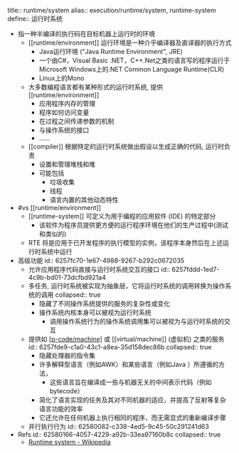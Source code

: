 title:: runtime/system
alias:: execution/runtime/system, runtime-system
define:: 运行时系统

  - 指一种半编译的执行码在目标机器上运行时的环境
    - [[runtime/environment]] 运行环境是一种介乎编译器及直译器的执行方式
      - Java运行环境 ("Java Runtime Environment", JRE)
      - 一个由C#，Visual Basic .NET，C++.Net之类的语言写的程序运行于Microsoft Windows上的.NET Common Language Runtime(CLR)
      - Linux上的Mono
    - 大多数编程语言都有某种形式的运行时系统, 提供 [[runtime/environment]]
      - 应用程序内存的管理
      - 程序如何访问变量
      - 在过程之间传递参数的机制
      - 与操作系统的接口
      - ......
    - [[compiler]] 根据特定的运行时系统做出假设以生成正确的代码, 运行时负责
      - 设置和管理堆栈和堆
      - 可能包括
        - 垃圾收集
        - 线程
        - 语言内置的其他动态特性
  - #vs [[runtime/environment]]
    - [[runtime-system]] 可定义为用于编程的应用软件 (IDE) 的特定部分
      - 该软件为程序员提供更方便的运行程序环境在他们的生产过程中(测试和类似的)
    - RTE 将是应用于已开发程序的执行模型的实例，该程序本身然后在上述运行时系统中运行
  - 高级功能
    id:: 6257fc70-1e67-4988-9267-b292c0672035
    - 允许应用程序代码直接与运行时系统交互的接口
      id:: 6257fddd-1ed7-4c9b-bd01-73dcfbd921a4
    - 多任务, 运行时系统被实现为抽象层，它将运行时系统的调用转换为操作系统的调用
      collapsed:: true
      - 隐藏了不同操作系统提供的服务的复杂性或变化
      - 操作系统内核本身可以被视为运行时系统
        - 调用操作系统行为的操作系统调用集可以被视为与运行时系统的交互
    - 提供如 [[p-code/machine]](P代码机) 或 [[virtual/machine]] (虚拟机) 之类的服务
      id:: 6257fde9-c1a0-43c1-a8ea-35d158dec86b
      collapsed:: true
      - 隐藏处理器的指令集
      - 许多解释型语言（例如AWK）和某些语言（例如Java ）所遵循的方法，
        - 这些语言旨在编译成一些与机器无关的中间表示代码（例如bytecode）
      - 简化了语言实现的任务及其对不同机器的适应，并提高了反射等复杂语言功能的效率
      - 它还允许在任何机器上执行相同的程序，而无需显式的重​​新编译步骤
    - 并行执行行为
      id:: 62580082-c338-4ed5-9c45-50c291241d63
- Refs
  id:: 62580166-4057-4229-a92b-33ea97160b8c
  collapsed:: true
  - [Runtime system - Wikipedia](https://en.wikipedia.org/wiki/Runtime_system)